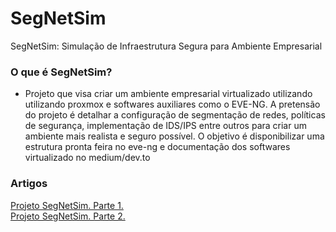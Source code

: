# SegNetSim
SegNetSim: Simulação de Infraestrutura Segura para Ambiente Empresarial
### O que é SegNetSim? 
- Projeto que visa criar um ambiente empresarial virtualizado utilizando utilizando proxmox e softwares auxiliares como o EVE-NG. A pretensão do projeto é detalhar a configuração de segmentação de redes, políticas de segurança, implementação de IDS/IPS entre outros para criar um ambiente mais realista e seguro possível. O objetivo é disponibilizar uma estrutura pronta feira no eve-ng e documentação dos softwares virtualizado no medium/dev.to
  
### Artigos 
[Projeto SegNetSim. Parte 1.](https://medium.com/@robertocoliver/projeto-segnetsim-parte-1-e99485a3418b) <br /> 
[Projeto SegNetSim. Parte 2.](https://medium.com/@robertocoliver/projeto-segnetsim-parte-2-6eacba7f8886)

